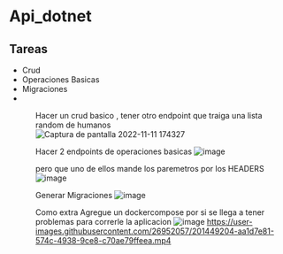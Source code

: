 # Api_dotnet

<h2>Tareas</h2>
<ul>
<li>Crud</li>
<li>Operaciones Basicas</li>
<li>Migraciones<li>
<ul>


Hacer un crud basico , tener otro endpoint que traiga una lista random de humanos  
![Captura de pantalla 2022-11-11 174327](https://user-images.githubusercontent.com/26952057/201448273-7cfa7bb2-e942-4b98-96f7-5d6cf8b1b005.png)

Hacer 2 endpoints de operaciones basicas
![image](https://user-images.githubusercontent.com/26952057/201448294-0aa77e97-8aaf-4718-8f70-65cdf07c7c39.png)

pero que uno de ellos mande los paremetros por los HEADERS
![image](https://user-images.githubusercontent.com/26952057/201448431-35ecea13-1c01-4a55-a036-0926395caeba.png)

Generar Migraciones 
![image](https://user-images.githubusercontent.com/26952057/201448556-1eb97e88-9792-475e-aca6-e54eaab235d8.png)

Como extra Agregue un dockercompose por si se llega a tener problemas para correrle la aplicacion
![image](https://user-images.githubusercontent.com/26952057/201448858-8748eb1c-1358-436f-bed7-ecd018befe73.png)
https://user-images.githubusercontent.com/26952057/201449204-aa1d7e81-574c-4938-9ce8-c70ae79ffeea.mp4

